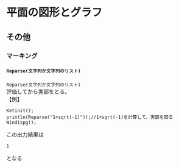 # 平面の図形とグラフ  
## その他  
### マーキング  
#### `Reparse(文字列か文字列のリスト)`  
`Reparse(文字列か文字列のリスト)`  
評価してから実部をとる。  
【例】  
```  
Ketinit();  
println(Reparse("1+sqrt(-1)"));//1+sqrt(-1)を計算して、実部を取る  
Windispg();  
```  
この出力結果は  
```  
1  
```  
となる
